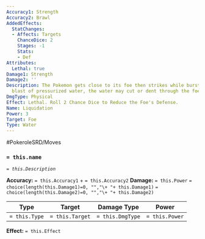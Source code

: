 ```yaml
---
Accuracy1: Strength
Accuracy2: Brawl
AddedEffects:
  StatChanges:
  - Affects: Targets
    ChanceDice: 2
    Stages: -1
    Stats:
    - Def
Attributes:
  Lethal: true
Damage1: Strength
Damage2: ''
Description: The Pokemon gets close to its foe then strikes while bursting a full-force
  blast of pressurized water, the water may cut or dent through the foe's armor.
DmgType: Physical
Effect: Lethal. Roll 2 Chance Dice to Reduce the Foe's Defense.
Name: Liquidation
Power: 3
Target: Foe
Type: Water
---
```


#PokeroleSRD/Moves

### `= this.name` 
*`= this.Description`*

**Accuracy:** `= this.Accuracy1` + `= this.Accuracy2`
**Damage:** `= this.Power` `= choice(length(this.Damage1)=0, "","\+ "+ this.Damage1)` `= choice(length(this.Damage2)=0, "","\+ "+ this.Damage2)`

| Type          | Target          | Damage Type          | Power          |
| ------------- | --------------- | ---------------- | -------------- |
| `= this.Type` | `= this.Target` | `= this.DmgType` | `= this.Power` | 

**Effect:** `= this.Effect`
